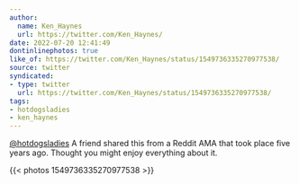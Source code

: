 ```yaml
---
author:
  name: Ken_Haynes
  url: https://twitter.com/Ken_Haynes/
date: 2022-07-20 12:41:49
dontinlinephotos: true
like_of: https://twitter.com/Ken_Haynes/status/1549736335270977538/
source: twitter
syndicated:
- type: twitter
  url: https://twitter.com/Ken_Haynes/status/1549736335270977538/
tags:
- hotdogsladies
- ken_haynes
---
```


[@hotdogsladies](https://twitter.com/hotdogsladies/) A friend shared this from a Reddit AMA that took place five years ago. Thought you might enjoy everything about it. 

{{< photos 1549736335270977538 >}}